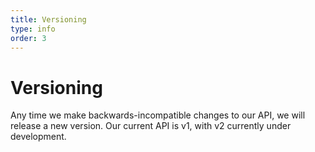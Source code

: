 ```yaml
---
title: Versioning
type: info
order: 3
---
```


# Versioning

Any time we make backwards-incompatible changes to our API, we will release a new version.  Our current API is v1, with v2 currently under development.
